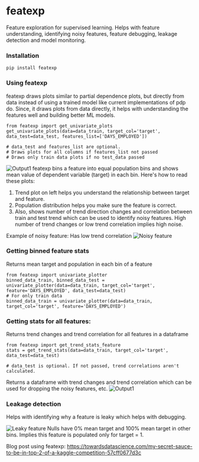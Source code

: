 # featexp
Feature exploration for supervised learning. Helps with feature understanding, identifying noisy features, feature debugging, leakage detection and model monitoring.

### Installation
```pip install featexp```

### Using featexp
featexp draws plots similar to partial dependence plots, but directly from data instead of using a trained model like current implementations of pdp do. Since, it draws plots from data directly, it helps with understanding the features well and building better ML models.

```
from featexp import get_univariate_plots
get_univariate_plots(data=data_train, target_col='target', data_test=data_test, features_list=['DAYS_EMPLOYED'])

# data_test and features_list are optional. 
# Draws plots for all columns if features_list not passed
# Draws only train data plots if no test_data passed
```

![Output1](demo/sample_outputs/days_employed.png)
featexp bins a feature into equal population bins and shows mean value of dependent variable (target) in each bin. Here's how to read these plots:
  1. Trend plot on left helps you understand the relationship between target and feature.
  2. Population distribution helps you make sure the feature is correct. 
  3. Also, shows number of trend direction changes and correlation between train and test trend which can be used to identify      noisy features. High number of trend changes or low trend correlation implies high noise.

Example of noisy feature: Has low trend correlation
![Noisy feature](demo/sample_outputs/noisy_feature.png)

### Getting binned feature stats
Returns mean target and population in each bin of a feature
```
from featexp import univariate_plotter
binned_data_train, binned_data_test = univariate_plotter(data=data_train, target_col='target', feature='DAYS_EMPLOYED', data_test=data_test)
# For only train data
binned_data_train = univariate_plotter(data=data_train, target_col='target', feature='DAYS_EMPLOYED')
```

### Getting stats for all features:
Returns trend changes and trend correlation for all features in a dataframe
```
from featexp import get_trend_stats_feature
stats = get_trend_stats(data=data_train, target_col='target', data_test=data_test)

# data_test is optional. If not passed, trend correlations aren't calculated.
```
Returns a dataframe with trend changes and trend correlation which can be used for dropping the noisy features, etc.
![Output1](demo/sample_outputs/stats_output.png)

### Leakage detection
Helps with identifying why a feature is leaky which helps with debugging.

![Leaky feature](demo/sample_outputs/leaky_feature.png)
Nulls have 0% mean target and 100% mean target in other bins. Implies this feature is populated only for target = 1.

Blog post using featexp: https://towardsdatascience.com/my-secret-sauce-to-be-in-top-2-of-a-kaggle-competition-57cff0677d3c 
